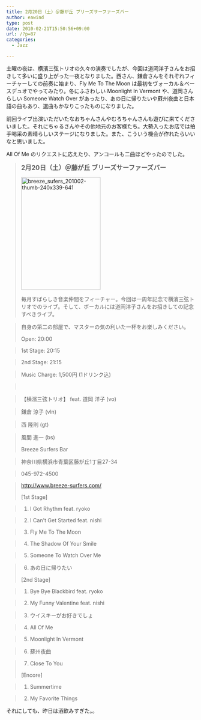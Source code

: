 ```yaml
---
title: 2月20日（土）＠藤が丘 ブリーズサーファーズバー
author: eawind
type: post
date: 2010-02-21T15:50:56+09:00
url: /?p=87
categories:
  - Jazz

---
```

土曜の夜は、横濱三弦トリオの久々の演奏でしたが、今回は道岡洋子さんをお招きして多いに盛り上がった一夜となりました。西さん、鎌倉さんをそれぞれフィーチャーしての前奏に始まり、Fly Me To The Moon は最初をヴォーカル＆ベースデュオでやってみたり。冬にふさわしい Moonlight In Vermont や、道岡さんらしい Someone Watch Over があったり、あの日に帰りたいや蘇州夜曲と日本語の曲もあり、選曲もかなりこったものになりました。

前回ライブ出演いただいたなおちゃんさんやむろちゃんさんも遊びに来てくださいました。それにちゃるさんやその他地元のお客様たち。大勢入ったお店では拍手喝采の素晴らしいステージになりました。また、こういう機会が作れたらいいなと思いました。

All Of Me のリクエストに応えたり、アンコールも二曲ほどやったのでした。

> <big><strong>2月20日（土）＠藤が丘 ブリーズサーファーズバー</strong></big>
> 
> <span class="mt-enclosure mt-enclosure-image" style="display: inline;"><a href="/img/wp/2010/02/breeze_sufers_201002-thumb-240x339-641.jpg"><img class="alignnone size-medium wp-image-894" src="/img/wp/2010/02/breeze_sufers_201002-thumb-240x339-641-211x300.jpg" alt="breeze_sufers_201002-thumb-240x339-641" width="211" height="300" srcset="/img/wp/2010/02/breeze_sufers_201002-thumb-240x339-641-211x300.jpg 211w, /img/wp/2010/02/breeze_sufers_201002-thumb-240x339-641.jpg 239w" sizes="(max-width: 211px) 100vw, 211px" /></a></span>
> 
> 毎月すばらしき音楽仲間をフィーチャー。今回は一周年記念で横濱三弦トリオでのライブ。そして、ボーカルには道岡洋子さんをお招きしての記念すべきライブ。
  
> 自身の第二の部屋で、マスターの気の利いた一杯をお楽しみください。
> 
> Open: 20:00
  
> 1st Stage: 20:15
  
> 2nd Stage: 21:15
  
> Music Charge: 1,500円 (1ドリンク込)
  
> <br clear="all" />
  
> 【横濱三弦トリオ】 feat. 道岡 洋子 (vo)
  
> 鎌倉 涼子 (vln)
  
> 西 隆則 (gt)
  
> 風間 進一 (bs)
> 
> Breeze Surfers Bar
  
> 神奈川県横浜市青葉区藤が丘1丁目27-34
  
> 045-972-4500
  
> http://www.breeze-surfers.com/
> 
> [1st Stage]
  
> 1. I Got Rhythm feat. ryoko
  
> 2. I Can't Get Started feat. nishi
  
> 3. Fly Me To The Moon
  
> 4. The Shadow Of Your Smile
  
> 5. Someone To Watch Over Me
  
> 6. あの日に帰りたい
> 
> [2nd Stage]
  
> 1. Bye Bye Blackbird feat. ryoko
  
> 2. My Funny Valentine feat. nishi
  
> 3. ウイスキーがお好きでしょ
  
> 4. All Of Me
  
> 5. Moonlight In Vermont
  
> 6. 蘇州夜曲
  
> 7. Close To You
> 
> [Encore]
  
> 1. Summertime
  
> 2. My Favorite Things

それにしても、昨日は酒飲みすぎた。。
